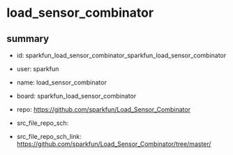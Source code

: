 # load_sensor_combinator
 
## summary 
* id: sparkfun_load_sensor_combinator_sparkfun_load_sensor_combinator
* user: sparkfun
* name: load_sensor_combinator
* board: sparkfun_load_sensor_combinator
* repo: https://github.com/sparkfun/Load_Sensor_Combinator



* src_file_repo_sch: 
* src_file_repo_sch_link: https://github.com/sparkfun/Load_Sensor_Combinator/tree/master/






